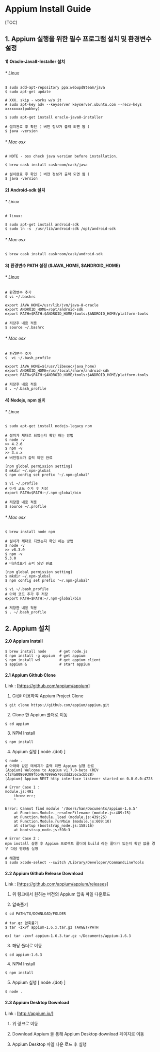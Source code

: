 # Appium Install Guide


[TOC]


## 1. Appium 실행을 위한 필수 프로그램 설치 및 환경변수 설정

#### 1) Oracle-Java8-Installer 설치
###### * Linux
```
$ sudo add-apt-repository ppa:webupd8team/java
$ sudo apt-get update

# XXX. skip - works w/o it
# sudo apt-key adv --keyserver keyserver.ubuntu.com --recv-keys   xxxxxxxx(pubkey)

$ sudo apt-get install oracle-java8-installer

# 설치완료 후 확인 ( 버전 정보가 출력 되면 됨 )
$ java -version
```

###### * Mac osx
```
# NOTE - osx check java version before installation.

$ brew cask install caskroom/cask/java

# 설치완료 후 확인 ( 버전 정보가 출력 되면 됨 )  
$ java -version
```


#### 2) Android-sdk 설치
###### * Linux
```
# linux:

$ sudo apt-get install android-sdk
$ sudo ln -s  /usr/lib/android-sdk /opt/android-sdk
```

###### * Mac osx
```
$ brew cask install caskroom/cask/android-sdk
```


#### 3) 환경변수 PATH 설정 ($JAVA_HOME, $ANDROID_HOME)
###### * Linux
```
# 환경변수 추가
$ vi ~/.bashrc

export JAVA_HOME=/usr/lib/jvm/java-8-oracle
export ANDROID_HOME=/opt/android-sdk
export PATH=$PATH:$ANDROID_HOME/tools:$ANDROID_HOME/platform-tools

# 저장후 내용 적용
$ source ~/.bashrc
```

###### * Mac osx
```
# 환경변수 추가
$  vi ~/.bash_profile

export JAVA_HOME=$(/usr/libexec/java_home)
export ANDROID_HOME=/usr/local/share/android-sdk
export PATH=$PATH:$ANDROID_HOME/tools:$ANDROID_HOME/platform-tools

# 저장후 내용 적용
$ . ~/.bash_profile
```


#### 4) Nodejs, npm 설치
###### * Linux
```
$ sudo apt-get install nodejs-legacy npm

# 설치가 제대로 되었는지 확인 하는 방법
$ node -v
>> 4.2.6
$ npm -v
>> 3.x.x
# 버전정보가 출력 되면 완료

[npm global permission setting]
$ mkdir ~/.npm-global
$ npm config set prefix '~/.npm-global'

$ vi ~/.profile
# 아래 코드 추가 후 저장
export PATH=$PATH:~/.npm-global/bin

# 저장한 내용 적용
$ source ~/.profile
```

###### * Mac osx
```
$ brew install node npm

# 설치가 제대로 되었는지 확인 하는 방법
$ node -v
>> v8.3.0
$ npm -v
5.3.0
# 버전정보가 출력 되면 완료

[npm global permission setting]
$ mkdir ~/.npm-global
$ npm config set prefix '~/.npm-global'

$ vi ~/.bash_profile
# 아래 코드 추가 후 저장
export PATH=$PATH:~/.npm-global/bin

# 저장한 내용 적용
$ . ~/.bash_profile
```





## 2. Appium 설치

#### 2.0 Appium Install

```
$ brew install node      # get node.js
$ npm install -g appium  # get appium
$ npm install wd         # get appium client
$ appium &               # start appium
```

#### 2.1 Appium Github Clone
Link : [https://github.com/appium/appium]

1) Git을 이용하여 Appium Project Clone
```
$ git clone https://github.com/appium/appium.git﻿﻿
```

2) Clone 한 Appium 폴더로 이동
```
$ cd appium
```

3) NPM Install
```
$ npm install
```

4) Appium 실행 [ node .(dot) ]
```
$ node .
# 아래와 같은 메세지가 출력 되면 Appium 실행 완료
[Appium] Welcome to Appium v1.7.0-beta (REV cf24a80809309fb5467099e570cddd256cacbb28)
[Ap﻿pium] Appium REST http interface listener started on 0.0.0.0:4723
```

```
# Error Case 1 :
module.js:491
    throw err;
    ^

Error: Cannot find module '/Users/han/Documents/appium-1.6.5'
    at Function.Module._resolveFilename (module.js:489:15)
    at Function.Module._load (module.js:439:25)
    at Function.Module.runMain (module.js:609:10)
    at startup (bootstrap_node.js:158:16)
    at bootstrap_node.js:598:3

# Error Case 2 :
npm install 실행 후 Appium 프로젝트 폴더에 build 라는 폴더가 있는지 확인 없을 경우 다음 명령줄 실행

# 해결법
$ sudo xcode-select --switch /Library/Developer/CommandLineTools
```



#### 2.2 Appium Github Release Download
Link : [https://github.com/appium/appium/releases]

1) 위 링크에서 원하는 버전의 Appium 압축 파일 다운로드

2) 압축풀기
```
$ cd PATH/TO/DOWNLOAD/FOLDER

# tar.gz 압축풀기
$ tar -zxvf appium-1.6.x.tar.gz TARGET/PATH

ex) tar -zxvf appium-1.6.3.tar.gz ~/Documents/appium-1.6.3
```

3) 해당 폴더로 이동

```
$ cd appium-1.6.3
```

4) NPM Install

```
$ npm install
```

5) Appium 실행 [ node .(dot) ]

```
$ node .
```

#### 2.3 Appium Desktop Download
Link : [http://appium.io/]

1) 위 링크로 이동

2) Download Appium 을 통해 Appium Desktop download 페이지로 이동

3) Appium Desktop 파일 다운 로드 후 실행

